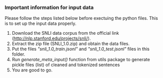 ### Important information for input data

Please follow the steps listed below before exectuing the python files. 
This is to set up the input data properly.

1. Download the SNLI data corpus from the official link (http://nlp.stanford.edu/projects/snli/).
1. Extract the zip file (SNLI_1.0.zip) and obtain the data files.
1. Put the files _"snli_1.0_train.jsonl"_ and _"snli_1.0_test.jsonl"_ files in this folder.
1. Run _generate_meta_input()_ function from utils package to generate pickle files (list) of cleaned and tokenized sentences 
1. You are good to go.
